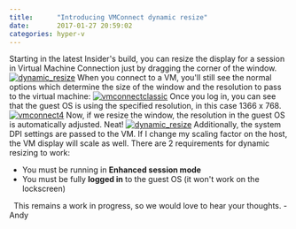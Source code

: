 ```yaml
---
title:      "Introducing VMConnect dynamic resize"
date:       2017-01-27 20:59:02
categories: hyper-v
---
```

Starting in the latest Insider's build, you can resize the display for a session in Virtual Machine Connection just by dragging the corner of the window. [![dynamic_resize](https://msdnshared.blob.core.windows.net/media/2017/01/dynamic_resize.gif)](https://msdnshared.blob.core.windows.net/media/2017/01/dynamic_resize.gif) When you connect to a VM, you'll still see the normal options which determine the size of the window and the resolution to pass to the virtual machine: [![vmconnectclassic](https://msdnshared.blob.core.windows.net/media/2017/01/vmconnectCLASSIC.png)](https://msdnshared.blob.core.windows.net/media/2017/01/vmconnectCLASSIC.png) Once you log in, you can see that the guest OS is using the specified resolution, in this case 1366 x 768. [![vmconnect4](https://msdnshared.blob.core.windows.net/media/2017/01/vmconnect4.png)](https://msdnshared.blob.core.windows.net/media/2017/01/vmconnect4.png) Now, if we resize the window, the resolution in the guest OS is automatically adjusted. Neat! [![dynamic_resize](https://msdnshared.blob.core.windows.net/media/2017/01/dynamic_resize.gif)](https://msdnshared.blob.core.windows.net/media/2017/01/dynamic_resize.gif) Additionally, the system DPI settings are passed to the VM. If I change my scaling factor on the host, the VM display will scale as well. There are 2 requirements for dynamic resizing to work: 

  * You must be running in **Enhanced session mode**
  * You must be fully **logged in** to the guest OS (it won't work on the lockscreen)

  This remains a work in progress, so we would love to hear your thoughts. -Andy        
